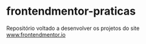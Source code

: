 # frontendmentor-praticas
Repositório voltado a desenvolver os projetos do site www.frontendmentor.io
